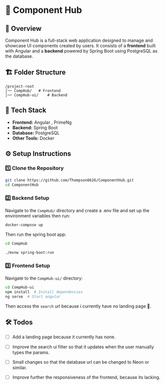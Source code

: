 # 📌 Component Hub

## 🌟 Overview
Component Hub is a full-stack web application designed to manage and showcase UI components created by users. It consists of a **frontend** built with Angular and a **backend** powered by Spring Boot using PostgreSQL as the database.


## 🏗️ Folder Structure
```
/project-root
│── CompHub/   # Frontend
│── CompHub-ui/    # Backend  
```

## 🚀 Tech Stack
- **Frontend:** Angular , PrimeNg 
- **Backend:** Spring Boot
- **Database:** PostgreSQL
- **Other Tools:** Docker

## ⚙️ Setup Instructions

### 1️⃣ Clone the Repository
```sh
git clone https://github.com/Thompson6626/ComponentHub.git
cd ComponentHub
```

### 2️⃣ Backend Setup
Navigate to the `CompHub/` directory and create a .env file and set up the environment variables then run:

```sh
docker-compose up
```

Then run the spring boot app:
```sh
cd CompHub

./mvnw spring-boot:run 
```


### 3️⃣ Frontend Setup
Navigate to the `CompHub-ui/` directory:
```sh
cd CompHub-ui
npm install  # Install dependencies
ng serve  # Start angular
```
Then access the `search` url because i currently have no landing page 🔨.

## 🛠️ Todos
- [ ] Add a landing page because it currently has none.
- [ ] Improve the search ui filter so that it updates when the user manually types the params.
- [ ] Small changes so that the database url can be changed to Neon or similar.
- [ ] Improve further the responsiveness of the frontend, because its lacking.




